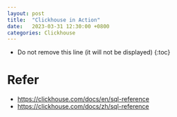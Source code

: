 ```yaml
---
layout: post
title:  "Clickhouse in Action"
date:   2023-03-31 12:30:00 +0800
categories: Clickhouse
---
```


* Do not remove this line (it will not be displayed)
{:toc}




# Refer

* https://clickhouse.com/docs/en/sql-reference
* https://clickhouse.com/docs/zh/sql-reference
